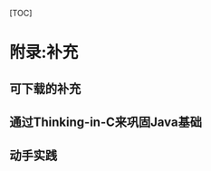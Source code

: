 [TOC]

<!-- Appendix: Supplements -->
# 附录:补充


<!-- Downloadable Supplements -->
## 可下载的补充


<!-- Thinking in C: Foundations for Java -->
## 通过Thinking-in-C来巩固Java基础


<!-- Hands-On Java eSeminar -->
## 动手实践

<!-- 分页 -->

<div style="page-break-after: always;"></div>